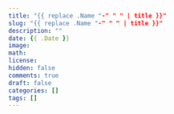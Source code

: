 ```yaml
---
title: "{{ replace .Name "-" " " | title }}"
slug: "{{ replace .Name "-" " " | title }}"
description: "" 
date: {{ .Date }}
image: 
math: 
license: 
hidden: false
comments: true
draft: false    
categories: []
tags: []
---
```


<!-- 字段	介绍	默认值
description	文章简介	
image	特色图片	
comments	显示 / 隐藏评论区	true
license	文章协议 输入 false 可以隐藏	params.article.license.default
hidden	隐藏文章（不在首页，归档等页面显示，但是可以直接通过链接访问）	false
math	加载 KaTeX 脚本	
toc	显示 / 隐藏目录	params.article.toc
lastmod	最后更改时间	 -->